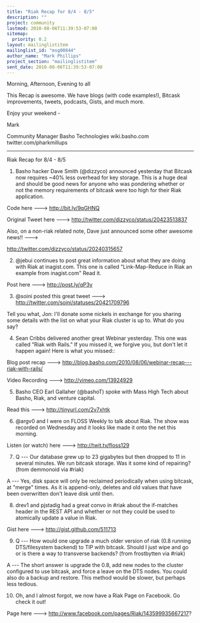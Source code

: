 ```yaml
---
title: "Riak Recap for 8/4 - 8/5"
description: ""
project: community
lastmod: 2010-08-06T11:39:53-07:00
sitemap:
  priority: 0.2
layout: mailinglistitem
mailinglist_id: "msg00844"
author_name: "Mark Phillips"
project_section: "mailinglistitem"
sent_date: 2010-08-06T11:39:53-07:00
---
```



Morning, Afternoon, Evening to all

This Recap is awesome. We have blogs (with code examples!), Bitcask
improvements, tweets, podcasts, Gists, and much more.

Enjoy your weekend -

Mark

Community Manager
Basho Technologies
wiki.basho.com
twitter.com/pharkmillups

-----

Riak Recap for 8/4 - 8/5

1) Basho hacker Dave Smith (@dizzyco) announced yesterday that Bitcask
now requires ~40% less overhead for key storage. This is a huge deal
and should be good news for anyone who was pondering whether or not
the memory requirements of bitcask were too high for their Riak
application.

Code here ---&gt; http://bit.ly/9qGHNQ

Original Tweet here ---&gt; http://twitter.com/dizzyco/status/20423513837

Also, on a non-riak related note, Dave just announced some other
awesome news!! ---&gt;

http://twitter.com/dizzyco/status/20240315657

2) @jebui continues to post great information about what they are
doing with Riak at inagist.com. This one is called "Link-Map-Reduce in
Riak an example from inagist.com" Read it.

Post here ---&gt; http://post.ly/qP3y

3) @soini posted this great tweet ---&gt;
http://twitter.com/soini/statuses/20421709796

Tell you what, Jon: I'll donate some nickels in exchange for you
sharing some details with the list on what your Riak cluster is up to.
What do you say?

4) Sean Cribbs delivered another great Webinar yesterday. This one was
called "Riak with Rails." If you missed it, we forgive you, but don't
let it happen again! Here is what you missed::

Blog post recap ---&gt;
http://blog.basho.com/2010/08/06/webinar-recap---riak-with-rails/

Video Recording ---&gt; http://vimeo.com/13924929

5) Basho CEO Earl Gallaher (@bashoT) spoke with Mass High Tech about
Basho, Riak, and venture capital.

Read this ---&gt; http://tinyurl.com/2v7xhtk

6) @argv0 and I were on FLOSS Weekly to talk about Riak. The show was
recorded on Wednesday and it looks like made it onto the net this
morning.

Listen (or watch) here ---&gt; http://twit.tv/floss129

7) Q --- Our database grew up to 23 gigabytes but then dropped to 11
in several minutes. We run bitcask storage. Was it some kind of
repairing? (from demmonoid via #riak)

 A --- Yes, disk space will only be reclaimed periodically when
using bitcask, at "merge" times. As it is append-only, deletes
and old values that have been overwritten don't leave disk until then.

8) drev1 and pjstadig had a great convo in #riak about the if-matches
header in the REST API and whether or not they could be used to
atomically update a value in Riak.

Gist here ---&gt; http://gist.github.com/511713

9) Q --- How would one upgrade a much older version of riak (0.8
running DTS/filesystem backend) to TIP with bitcask. Should I just
wipe and go or is there a way to transverse backends? (from
frostbytten via #riak)

 A --- The short answer is upgrade the 0.8, add new nodes to the
cluster configured to use bitcask, and force a leave on the DTS nodes.
You could also do a backup and restore. This method would be slower,
but perhaps less tedious.

10) Oh, and I almost forgot, we now have a Riak Page on Facebook. Go
check it out!

Page here ---&gt; http://www.facebook.com/pages/Riak/143599935667217?

